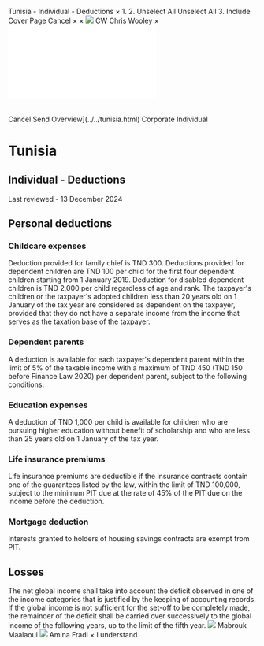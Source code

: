 Tunisia - Individual - Deductions
×
1.
2.
Unselect All
Unselect All
3.
Include Cover Page
Cancel
×
×
![](../../-/media/world-wide-tax-summaries/attachments/global---chris-wooley.ashx%3Frev=ac5e5f3223b34096b1afc2a6009c7320&revision=ac5e5f32-23b3-4096-b1af-c2a6009c7320&hash=859B7ADC84DC2CBEC9760E9E6EE7DE6D0A8BFCDF)
CW
Chris Wooley
×
![](deductions.html)
######
Cancel
Send
Overview](../../tunisia.html)
Corporate
Individual
# Tunisia
## Individual - Deductions
Last reviewed - 13 December 2024
## Personal deductions
### Childcare expenses
Deduction provided for family chief is TND 300.
Deductions provided for dependent children are TND 100 per child for the first four dependent children starting from 1 January 2019.
Deduction for disabled dependent children is TND 2,000 per child regardless of age and rank.
The taxpayer's children or the taxpayer's adopted children less than 20 years old on 1 January of the tax year are considered as dependent on the taxpayer, provided that they do not have a separate income from the income that serves as the taxation base of the taxpayer.
### Dependent parents
A deduction is available for each taxpayer's dependent parent within the limit of 5% of the taxable income with a maximum of TND 450 (TND 150 before Finance Law 2020) per dependent parent, subject to the following conditions:
### Education expenses
A deduction of TND 1,000 per child is available for children who are pursuing higher education without benefit of scholarship and who are less than 25 years old on 1 January of the tax year.
### Life insurance premiums
Life insurance premiums are deductible if the insurance contracts contain one of the guarantees listed by the law, within the limit of TND 100,000, subject to the minimum PIT due at the rate of 45% of the PIT due on the income before the deduction.
### Mortgage deduction
Interests granted to holders of housing savings contracts are exempt from PIT.
## Losses
The net global income shall take into account the deficit observed in one of the income categories that is justified by the keeping of accounting records.
If the global income is not sufficient for the set-off to be completely made, the remainder of the deficit shall be carried over successively to the global income of the following years, up to the limit of the fifth year.
![](../../-/media/world-wide-tax-summaries/attachments/tunisia---mabrouk_maalaoui.ashx%3Frev=4e1ff86b8e9544b1b18fd1c271a6e93c&revision=4e1ff86b-8e95-44b1-b18f-d1c271a6e93c&hash=F482CAD4A8791DDC08F108964502A266CC612D8D)
Mabrouk Maalaoui
![](../../-/media/world-wide-tax-summaries/attachments/tunisia---amina_fradi.ashx%3Frev=68623d7543654b0b8324d448598d05ba&revision=68623d75-4365-4b0b-8324-d448598d05ba&hash=740E4E5013AD34F1CF7D8E1C0A54DF4C66BCC80B)
Amina Fradi
×
I understand